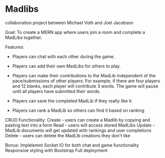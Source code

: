 # Madlibs
collaboration project between Michael Voth and Joel Jacobson

Goal: To create a MERN app where users join a room and complete a MadLibs together.

Features:
* Players can chat with each other during the game.

* Players can add their own MadLibs for others to play.

* Players can make their contributions to the MadLib independent of the pace/submissions
  of other players. For example, if there are four players and 12 blanks, each player will
  contribute 3 words. The game will pause until all players have submitted their words.

* Players can save the completed MadLib if they really like it.

* Players can rank a MadLib so others can find it based on ranking

CRUD Functionality:
Create - users can create a Madlib by copying and pasting text into a form
Read - users will access stored MadLibs
Update - MadLib documents will get updated with rankings and user completions
Delete - users can delete the MadLib creations they don't like

Bonus:
Implelemnt Socket IO for both chat and game functionality
Responsive styling with Bootstrap
Full deployment
